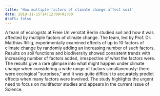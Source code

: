 ```yaml
---
title: 'How multiple factors of climate change affect soil'
date: 2019-11-15T14:12:00+01:00
draft: false
---
```


A team of ecologists at Freie Universität Berlin studied soil and how it was affected by multiple factors of climate change. The team, led by Prof. Dr. Matthias Rillig, experimentally examined effects of up to 10 factors of climate change by randomly adding an increasing number of such factors. Results on soil functions and biodiversity showed consistent trends with increasing number of factors added, irrespective of what the factors were. The results give a rare glimpse into what might happen under climate change when considering a wide range of factors simultaneously: there were ecological "surprises," and it was quite difficult to accurately predict effects when many factors were involved. The study highlights the urgent need to focus on multifactor studies and appears in the current issue of Science.